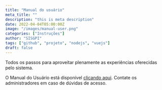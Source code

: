 ```yaml
---
title: "Manual do usuário"
meta_title: ""
description: "this is meta description"
date: 2022-04-04T05:00:00Z
image: "/images/manual-user.png"
categories: ["Instruções"]
author: "SISGPI"
tags: ["github", "projeto", "nodejs", "vuejs"]
draft: false
---
```


Todos os passos para aproveitar plenamente as experiências oferecidas pelo sistema.

O Manual do Usuário está disponível [clicando aqui](https://docs.google.com/document/d/1SuQx6DOZoZCbg60vIJyVxkBkAHOKYgSum7nY2G1G2Yk). Contate os administradores em caso de dúvidas de acesso.
